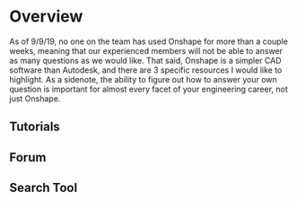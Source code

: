 <!-- TITLE: How To Do X On Onshape -->
<!-- SUBTITLE: A quick summary of How To Do X On Onshape -->

# Overview
As of 9/9/19, no one on the team has used Onshape for more than a couple weeks, meaning that our experienced members will not be able to answer as many questions as we would like. That said, Onshape is a simpler CAD software than Autodesk, and there are 3 specific resources I would like to highlight. As a sidenote, the ability to figure out how to answer your own question is important for almost every facet of your engineering career, not just Onshape.

## Tutorials

## Forum
## Search Tool